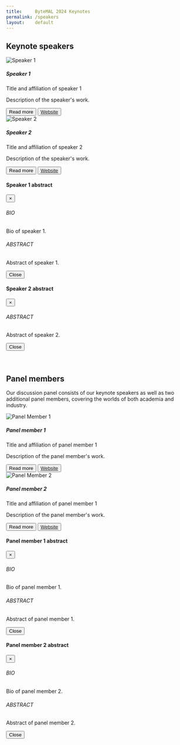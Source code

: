 ```yaml
---
title:     ByteMAL 2024 Keynotes
permalink: /speakers
layout:    default
---
```


<h2 class="mb-4"><b>Keynote speakers</b></h2>

<div class="card mb-3" style="max-width: 960px;">
  <div class="row no-gutters">
    <div class="col-md-4" style="display:flex;align-items:center;">
      <img src="/bytemal-2024/images/Speakers/speaker1.jpg" class="card-img rounded-lg" alt="Speaker 1">
    </div>
    <div class="col-md-8">
      <div class="card-body">
        <h5 class="card-title">Speaker 1</h5>
        <p class="card-text font-weight-bold">Title and affiliation of speaker 1</p>
        <p class="card-text">Description of the speaker's work.</p>
        <button type="button" class="btn btn-outline-primary btn-sm" data-toggle="modal" data-target="#speaker1Modal">Read more</button>
        <button type="button" class="btn btn-outline-primary btn-sm"><a href="linktowebsite">Website</a></button>
      </div>
    </div>
  </div>
</div>

<div class="card mb-3" style="max-width: 960px;">
  <div class="row no-gutters">
    <div class="col-md-4" style="display:flex;align-items:center;">
      <img src="/bytemal-2024/images/Speakers/speaker2.jpg" class="card-img rounded-lg" alt="Speaker 2">
    </div>
    <div class="col-md-8">
      <div class="card-body">
        <h5 class="card-title">Speaker 2</h5>
        <p class="card-text font-weight-bold">Title and affiliation of speaker 2</p>
        <p class="card-text">Description of the speaker's work.</p>
        <button type="button" class="btn btn-outline-primary btn-sm" data-toggle="modal" data-target="#speaker2Modal">Read more</button>
        <button type="button" class="btn btn-outline-primary btn-sm"><a href="linktowebsite">Website</a></button>
      </div>
    </div>
  </div>
</div>


<!-- Speaker 1 Modal -->
<div class="modal fade" id="speaker1Modal" tabindex="-1" role="dialog" aria-labelledby="speaker1Modal" aria-hidden="true">
  <div class="modal-dialog .modal-dialog-scrollable .modal-dialog-centered modal-lg">
    <div class="modal-content p-4">
      <div class="modal-header">
        <h4 class="modal-title" id="speaker1ModalLabel">Speaker 1 abstract</h4>
        <button type="button" class="close" data-dismiss="modal" aria-label="Close">
          <span aria-hidden="true">&times;</span>
        </button>
      </div>
      <div class="modal-body p-4">
        <h6>BIO</h6>
        <p>Bio of speaker 1.</p>
        <h6>ABSTRACT</h6>
        <p>Abstract of speaker 1.</p>
      </div>
      <div class="modal-footer">
        <button type="button" class="btn btn-secondary" data-dismiss="modal">Close</button>
      </div>
    </div>
  </div>
</div>

<!-- Speaker 2 Modal -->
<div class="modal fade" id="speaker2Modal" tabindex="-1" role="dialog" aria-labelledby="speaker2Modal" aria-hidden="true">
  <div class="modal-dialog .modal-dialog-scrollable .modal-dialog-centered modal-lg">
    <div class="modal-content p-4">
      <div class="modal-header">
        <h4 class="modal-title" id="speaker2ModalLabel">Speaker 2 abstract</h4>
        <button type="button" class="close" data-dismiss="modal" aria-label="Close">
          <span aria-hidden="true">&times;</span>
        </button>
      </div>
      <div class="modal-body p-4">
        <h6>ABSTRACT</h6>
        <p>Abstract of speaker 2.</p>
      </div>
      <div class="modal-footer">
        <button type="button" class="btn btn-secondary" data-dismiss="modal">Close</button>
      </div>
    </div>
  </div>
</div>
<br>
<br>
<h2 class="mb-4"><b>Panel members</b></h2>
<p> Our discussion panel consists of our keynote speakers as well as two additional panel members, covering the worlds of both academia and industry. </p>
<div class="card mb-3" style="max-width: 960px;">
  <div class="row no-gutters">
    <div class="col-md-4" style="display:flex;align-items:center;">
      <img src="/bytemal-2024/images/Speakers/panelmember1.jpg" class="card-img rounded-lg" alt="Panel Member 1">
    </div>
    <div class="col-md-8">
      <div class="card-body">
        <h5 class="card-title">Panel member 1</h5>
        <p class="card-text font-weight-bold">Title and affiliation of panel member 1</p>
        <p class="card-text">Description of the panel member's work.</p>
        <button type="button" class="btn btn-outline-primary btn-sm" data-toggle="modal" data-target="#panelmember2Modal">Read more</button>
        <button type="button" class="btn btn-outline-primary btn-sm"><a href="linktowebsite">Website</a></button>
      </div>
    </div>
  </div>
</div>

<div class="card mb-3" style="max-width: 960px;">
  <div class="row no-gutters">
    <div class="col-md-4" style="display:flex;align-items:center;">
      <img src="/bytemal-2024/images/Speakers/panelmember2.jpg" class="card-img rounded-lg" alt="Panel Member 2">
    </div>
    <div class="col-md-8">
      <div class="card-body">
        <h5 class="card-title">Panel member 2</h5>
        <p class="card-text font-weight-bold">Title and affiliation of panel member 1</p>
        <p class="card-text">Description of the panel member's work.</p>
        <button type="button" class="btn btn-outline-primary btn-sm" data-toggle="modal" data-target="#panelmember2Modal">Read more</button>
        <button type="button" class="btn btn-outline-primary btn-sm"><a href="linktowebsite">Website</a></button>
      </div>
    </div>
  </div>
</div>

<!-- Panel Member 1 Modal -->
<div class="modal fade" id="panelmember1Modal" tabindex="-1" role="dialog" aria-labelledby="panelmember1Modal" aria-hidden="true">
  <div class="modal-dialog .modal-dialog-scrollable .modal-dialog-centered modal-lg">
    <div class="modal-content p-4">
      <div class="modal-header">
        <h4 class="modal-title" id="speaker1ModalLabel">Panel member 1 abstract</h4>
        <button type="button" class="close" data-dismiss="modal" aria-label="Close">
          <span aria-hidden="true">&times;</span>
        </button>
      </div>
      <div class="modal-body p-4">
        <h6>BIO</h6>
        <p>Bio of panel member 1.</p>
        <h6>ABSTRACT</h6>
        <p>Abstract of panel member 1.</p>
      </div>
      <div class="modal-footer">
        <button type="button" class="btn btn-secondary" data-dismiss="modal">Close</button>
      </div>
    </div>
  </div>
</div>

<!-- Panel Member 2 Modal -->
<div class="modal fade" id="panelmember2Modal" tabindex="-1" role="dialog" aria-labelledby="panelmember2Modal" aria-hidden="true">
  <div class="modal-dialog .modal-dialog-scrollable .modal-dialog-centered modal-lg">
    <div class="modal-content p-4">
      <div class="modal-header">
        <h4 class="modal-title" id="speaker1ModalLabel">Panel member 2 abstract</h4>
        <button type="button" class="close" data-dismiss="modal" aria-label="Close">
          <span aria-hidden="true">&times;</span>
        </button>
      </div>
      <div class="modal-body p-4">
        <h6>BIO</h6>
        <p>Bio of panel member 2.</p>
        <h6>ABSTRACT</h6>
        <p>Abstract of panel member 2.</p>
      </div>
      <div class="modal-footer">
        <button type="button" class="btn btn-secondary" data-dismiss="modal">Close</button>
      </div>
    </div>
  </div>
</div>



